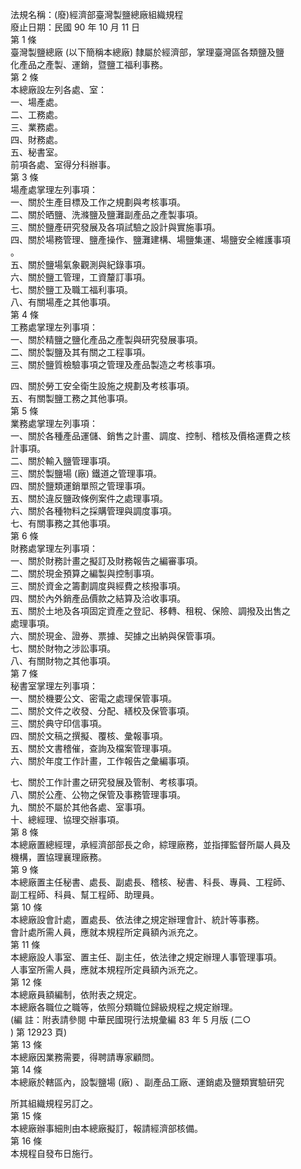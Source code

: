 法規名稱：(廢)經濟部臺灣製鹽總廠組織規程  
廢止日期：民國 90 年 10 月 11 日  
第 1 條  
臺灣製鹽總廠 (以下簡稱本總廠) 隸屬於經濟部，掌理臺灣區各類鹽及鹽  
化產品之產製、運銷，暨鹽工福利事務。  
第 2 條  
本總廠設左列各處、室：  
一、場產處。  
二、工務處。  
三、業務處。  
四、財務處。  
五、秘書室。  
前項各處、室得分科辦事。  
第 3 條  
場產處掌理左列事項：  
一、關於生產目標及工作之規劃與考核事項。  
二、關於晒鹽、洗滌鹽及鹽灘副產品之產製事項。  
三、關於鹽產研究發展及各項試驗之設計與實施事項。  
四、關於場務管理、鹽產操作、鹽灘建構、場鹽集運、場鹽安全維護事項  
。  
五、關於鹽場氣象觀測與紀錄事項。  
六、關於鹽工管理，工資釐訂事項。  
七、關於鹽工及職工福利事項。  
八、有關場產之其他事項。  
第 4 條  
工務處掌理左列事項：  
一、關於精鹽之鹽化產品之產製與研究發展事項。  
二、關於製鹽及其有關之工程事項。  
三、關於鹽質檢驗事項之管理及產品製造之考核事項。  


四、關於勞工安全衛生設施之規劃及考核事項。  
五、有關製鹽工務之其他事項。  
第 5 條  
業務處掌理左列事項：  
一、關於各種產品運儲、銷售之計畫、調度、控制、稽核及價格運費之核  
計事項。  
二、關於輸入鹽管理事項。  
三、關於製鹽場 (廠) 鐵道之管理事項。  
四、關於鹽類運銷單照之管理事項。  
五、關於違反鹽政條例案件之處理事項。  
六、關於各種物料之採購管理與調度事項。  
七、有關事務之其他事項。  
第 6 條  
財務處掌理左列事項：  
一、關於財務計畫之擬訂及財務報告之編審事項。  
二、關於現金預算之編製與控制事項。  
三、關於資金之籌劃調度與經費之核撥事項。  
四、關於內外銷產品價款之結算及洽收事項。  
五、關於土地及各項固定資產之登記、移轉、租稅、保險、調撥及出售之  
處理事項。  
六、關於現金、證券、票據、契據之出納與保管事項。  
七、關於財物之涉訟事項。  
八、有關財物之其他事項。  
第 7 條  
秘書室掌理左列事項：  
一、關於機要公文、密電之處理保管事項。  
二、關於文件之收發、分配、繕校及保管事項。  
三、關於典守印信事項。  
四、關於文稿之撰擬、覆核、彙報事項。  
五、關於文書稽催，查詢及檔案管理事項。  
六、關於年度工作計畫，工作報告之彙編事項。  


七、關於工作計畫之研究發展及管制、考核事項。  
八、關於公產、公物之保管及事務管理事項。  
九、關於不屬於其他各處、室事項。  
十、總經理、協理交辦事項。  
第 8 條  
本總廠置總經理，承經濟部部長之命，綜理廠務，並指揮監督所屬人員及  
機構，置協理襄理廠務。  
第 9 條  
本總廠置主任秘書、處長、副處長、稽核、秘書、科長、專員、工程師、  
副工程師、科員、幫工程師、助理員。  
第 10 條  
本總廠設會計處，置處長、依法律之規定辦理會計、統計等事務。  
會計處所需人員，應就本規程所定員額內派充之。  
第 11 條  
本總廠設人事室、置主任、副主任，依法律之規定辦理人事管理事項。  
人事室所需人員，應就本規程所定員額內派充之。  
第 12 條  
本總廠員額編制，依附表之規定。  
本總廠各職位之職等，依照分類職位歸級規程之規定辦理。  
(編 註：附表請參閱 中華民國現行法規彙編 83 年 5 月版 (二○  
) 第 12923 頁)  
第 13 條  
本總廠因業務需要，得聘請專家顧問。  
第 14 條  
本總廠於轄區內，設製鹽場 (廠) 、副產品工廠、運銷處及鹽類實驗研究  


所其組織規程另訂之。  
第 15 條  
本總廠辦事細則由本總廠擬訂，報請經濟部核備。  
第 16 條  
本規程自發布日施行。  


